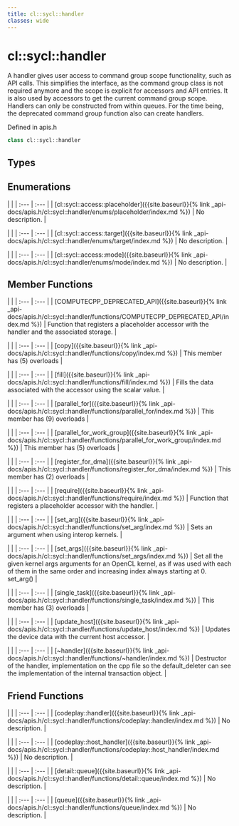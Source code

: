 ```yaml
---
title: cl::sycl::handler
classes: wide
---
```

# cl::sycl::handler

A handler gives user access to command group scope functionality, such as API calls. This simplifies the interface, as the command group class is not required anymore and the scope is explicit for accessors and API entries. It is also used by accessors to get the current command group scope. Handlers can only be constructed from within queues. For the time being, the deprecated command group function also can create handlers.

Defined in apis.h

```cpp
class cl::sycl::handler
```

## Types

## Enumerations

   |   |
| :--- | :--- |
| [cl::sycl::access::placeholder]({{site.baseurl}}{% link _api-docs/apis.h/cl::sycl::handler/enums/placeholder/index.md %}) | No description. |

   |   |
| :--- | :--- |
| [cl::sycl::access::target]({{site.baseurl}}{% link _api-docs/apis.h/cl::sycl::handler/enums/target/index.md %}) | No description. |

   |   |
| :--- | :--- |
| [cl::sycl::access::mode]({{site.baseurl}}{% link _api-docs/apis.h/cl::sycl::handler/enums/mode/index.md %}) | No description. |

## Member Functions

   |   |
| :--- | :--- |
| [COMPUTECPP_DEPRECATED_API]({{site.baseurl}}{% link _api-docs/apis.h/cl::sycl::handler/functions/COMPUTECPP_DEPRECATED_API/index.md %}) | Function that registers a placeholder accessor with the handler and the associated storage.  |

   |   |
| :--- | :--- |
| [copy]({{site.baseurl}}{% link _api-docs/apis.h/cl::sycl::handler/functions/copy/index.md %}) | This member has (5) overloads |

   |   |
| :--- | :--- |
| [fill]({{site.baseurl}}{% link _api-docs/apis.h/cl::sycl::handler/functions/fill/index.md %}) | Fills the data associated with the accessor using the scalar value.  |

   |   |
| :--- | :--- |
| [parallel_for]({{site.baseurl}}{% link _api-docs/apis.h/cl::sycl::handler/functions/parallel_for/index.md %}) | This member has (9) overloads |

   |   |
| :--- | :--- |
| [parallel_for_work_group]({{site.baseurl}}{% link _api-docs/apis.h/cl::sycl::handler/functions/parallel_for_work_group/index.md %}) | This member has (5) overloads |

   |   |
| :--- | :--- |
| [register_for_dma]({{site.baseurl}}{% link _api-docs/apis.h/cl::sycl::handler/functions/register_for_dma/index.md %}) | This member has (2) overloads |

   |   |
| :--- | :--- |
| [require]({{site.baseurl}}{% link _api-docs/apis.h/cl::sycl::handler/functions/require/index.md %}) | Function that registers a placeholder accessor with the handler.  |

   |   |
| :--- | :--- |
| [set_arg]({{site.baseurl}}{% link _api-docs/apis.h/cl::sycl::handler/functions/set_arg/index.md %}) | Sets an argument when using interop kernels.  |

   |   |
| :--- | :--- |
| [set_args]({{site.baseurl}}{% link _api-docs/apis.h/cl::sycl::handler/functions/set_args/index.md %}) | Set all the given kernel args arguments for an OpenCL kernel, as if  was used with each of them in the same order and increasing index always starting at 0. set_arg() |

   |   |
| :--- | :--- |
| [single_task]({{site.baseurl}}{% link _api-docs/apis.h/cl::sycl::handler/functions/single_task/index.md %}) | This member has (3) overloads |

   |   |
| :--- | :--- |
| [update_host]({{site.baseurl}}{% link _api-docs/apis.h/cl::sycl::handler/functions/update_host/index.md %}) | Updates the device data with the current host accessor.  |

   |   |
| :--- | :--- |
| [~handler]({{site.baseurl}}{% link _api-docs/apis.h/cl::sycl::handler/functions/~handler/index.md %}) | Destructor of the handler, implementation on the cpp file so the default_deleter can see the implementation of the internal transaction object.  |


## Friend Functions

   |   |
| :--- | :--- |
| [codeplay::handler]({{site.baseurl}}{% link _api-docs/apis.h/cl::sycl::handler/functions/codeplay::handler/index.md %}) | No description. |

   |   |
| :--- | :--- |
| [codeplay::host_handler]({{site.baseurl}}{% link _api-docs/apis.h/cl::sycl::handler/functions/codeplay::host_handler/index.md %}) | No description. |

   |   |
| :--- | :--- |
| [detail::queue]({{site.baseurl}}{% link _api-docs/apis.h/cl::sycl::handler/functions/detail::queue/index.md %}) | No description. |

   |   |
| :--- | :--- |
| [queue]({{site.baseurl}}{% link _api-docs/apis.h/cl::sycl::handler/functions/queue/index.md %}) | No description. |

